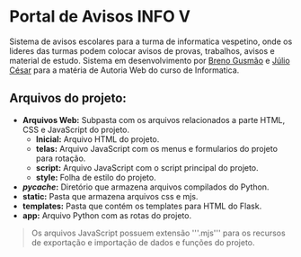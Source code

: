 # Portal de Avisos INFO V
Sistema de avisos escolares para a turma de informatica vespetino, onde os lideres das turmas podem colocar avisos de provas, trabalhos, avisos e material de estudo. 
Sistema em desenvolvimento por [Breno Gusmão](https://github.com/BrennoGithub) e [Júlio César](https://github.com/JCOAlves) para a matéria de Autoria Web do curso de Informatica.

## Arquivos do projeto:
- **Arquivos Web:** Subpasta com os arquivos relacionados a parte HTML, CSS e JavaScript do projeto.
  - **Inicial:** Arquivo HTML do projeto.
  - **telas:** Arquivo JavaScript com os menus e formularios do projeto para rotação.
  - **script:** Arquivo JavaScript com o script principal do projeto.
  - **style:** Folha de estilo do projeto.
- **_pycache_:** Diretório que armazena arquivos compilados do Python.
- **static:** Pasta que armazena arquivos css e mjs.
- **templates:** Pasta que contém os templates para HTML do Flask.
- **app:** Arquivo Python com as rotas do projeto.

> Os arquivos JavaScript possuem extensão '''.mjs''' para os recursos de exportação e importação de dados e funções do projeto.
